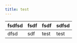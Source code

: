 ```yaml
---
title: test
---
```


| fsdfsd | fsdf | fsdf | sdfsd |
| ------ | ---- | ---- | ----- |
| dfsd   | sdf  | test | test  |

|   |
| - |
